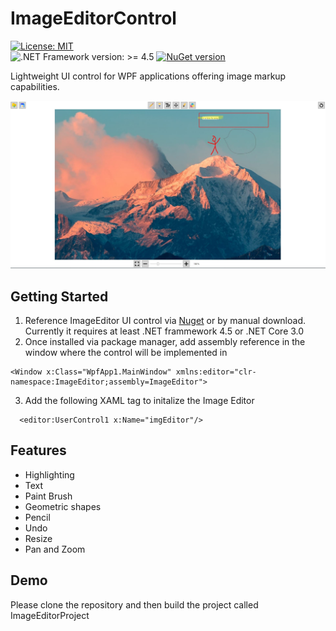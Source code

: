 # ImageEditorControl

[![License: MIT](https://img.shields.io/badge/License-MIT-green.svg)](https://opensource.org/licenses/MIT)	
![.NET Framework version: >= 4.5](https://img.shields.io/badge/.NET%20Framework-%3E%3D%204.5-green.svg)
[![NuGet version](https://img.shields.io/nuget/v/ImageEditor)](https://www.nuget.org/packages/ImageEditor/)


Lightweight UI control for WPF applications offering image markup capabilities. 

![alt text](https://github.com/abdullahoff/ImageEditorControl/blob/main/ImageEditorExample.JPG?raw=true)

## Getting Started

1. Reference ImageEditor UI control via [Nuget](https://www.nuget.org/packages/ImageEditor/) or by manual download. Currently it requires at least .NET frammework 4.5 or .NET Core 3.0
2. Once installed via package manager, add assembly reference in the window where the control will be implemented in
```XAML
<Window x:Class="WpfApp1.MainWindow" xmlns:editor="clr-namespace:ImageEditor;assembly=ImageEditor">
```
3. Add the following XAML tag to initalize the Image Editor 
```XAML
  <editor:UserControl1 x:Name="imgEditor"/>
```

## Features
* Highlighting
* Text
* Paint Brush
* Geometric shapes
* Pencil
* Undo
* Resize
* Pan and Zoom

## Demo

Please clone the repository and then build the project called ImageEditorProject
